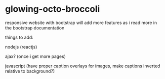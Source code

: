 # glowing-octo-broccoli
responsive website with bootstrap
will add more features as i read more in the bootstrap documentation

things to add:

nodejs (reactjs)

ajax? (once i get more pages)

javascript (have proper caption overlays for images, make captions inverted relative to background?)
